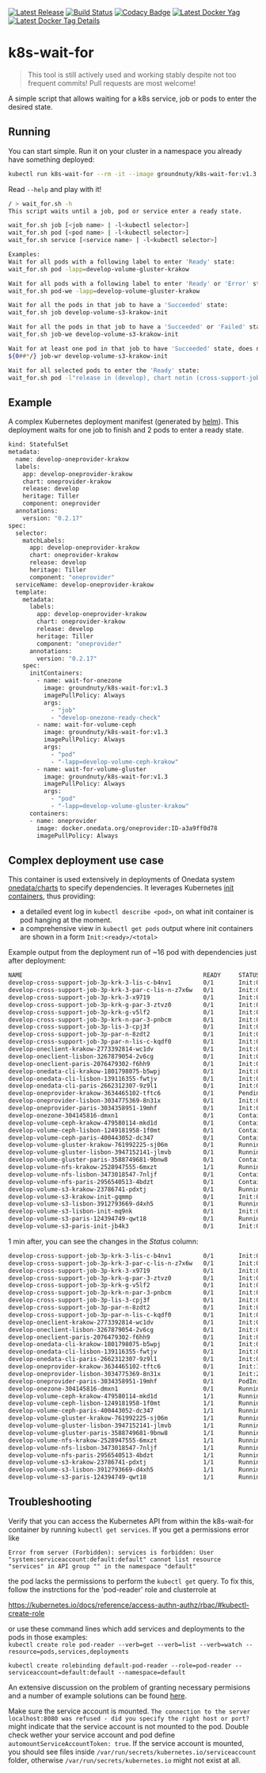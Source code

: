 [![Latest Release](https://img.shields.io/github/v/release/groundnuty/k8s-wait-for?logo=GitHub)](https://github.com/groundnuty/k8s-wait-for/releases/latest)
[![Build Status](https://travis-ci.org/groundnuty/k8s-wait-for.svg?branch=master)](https://travis-ci.org/groundnuty/k8s-wait-for)
[![Codacy Badge](https://api.codacy.com/project/badge/Grade/9e61e311725b4015a24f294c591746b1)](https://www.codacy.com/app/groundnuty/k8s-wait-for?utm_source=github.com&amp;utm_medium=referral&amp;utm_content=groundnuty/k8s-wait-for&amp;utm_campaign=Badge_Grade)
[![Latest Docker Yag](https://img.shields.io/docker/v/groundnuty/k8s-wait-for?logo=docker)](https://microbadger.com/images/groundnuty/k8s-wait-for "Get your own version badge on microbadger.com")
[![Latest Docker Tag Details](https://images.microbadger.com/badges/image/groundnuty/k8s-wait-for.svg?logo=docker)](https://microbadger.com/images/groundnuty/k8s-wait-for "Get your own image badge on microbadger.com")

# k8s-wait-for

> This tool is still actively used and working stably despite not too frequent commits! Pull requests are most welcome!

A simple script that allows waiting for a k8s service, job or pods to enter the desired state.

## Running

You can start simple. Run it on your cluster in a namespace you already have something deployed:

```bash
kubectl run k8s-wait-for --rm -it --image groundnuty/k8s-wait-for:v1.3 --restart Never --command /bin/sh
```

Read `--help` and play with it!

```bash
/ > wait_for.sh -h
This script waits until a job, pod or service enter a ready state. 

wait_for.sh job [<job name> | -l<kubectl selector>]
wait_for.sh pod [<pod name> | -l<kubectl selector>]
wait_for.sh service [<service name> | -l<kubectl selector>]

Examples:
Wait for all pods with a following label to enter 'Ready' state:
wait_for.sh pod -lapp=develop-volume-gluster-krakow

Wait for all pods with a following label to enter 'Ready' or 'Error' state:
wait_for.sh pod-we -lapp=develop-volume-gluster-krakow

Wait for all the pods in that job to have a 'Succeeded' state:
wait_for.sh job develop-volume-s3-krakow-init

Wait for all the pods in that job to have a 'Succeeded' or 'Failed' state:
wait_for.sh job-we develop-volume-s3-krakow-init

Wait for at least one pod in that job to have 'Succeeded' state, does not mind some 'Failed' ones:
${0##*/} job-wr develop-volume-s3-krakow-init

Wait for all selected pods to enter the 'Ready' state:
wait_for.sh pod -l"release in (develop), chart notin (cross-support-job-3p)"
```

## Example

A complex Kubernetes deployment manifest (generated by [helm](https://github.com/kubernetes/helm)). This deployment waits for one job to finish and 2 pods to enter a ready state.

```bash
kind: StatefulSet
metadata:
  name: develop-oneprovider-krakow
  labels:
    app: develop-oneprovider-krakow
    chart: oneprovider-krakow
    release: develop
    heritage: Tiller
    component: oneprovider
  annotations:
    version: "0.2.17"
spec:
  selector:
    matchLabels:
      app: develop-oneprovider-krakow
      chart: oneprovider-krakow
      release: develop
      heritage: Tiller
      component: "oneprovider"
  serviceName: develop-oneprovider-krakow
  template:
    metadata:
      labels:
        app: develop-oneprovider-krakow
        chart: oneprovider-krakow
        release: develop
        heritage: Tiller
        component: "oneprovider"
      annotations:
        version: "0.2.17"
    spec:
      initContainers:
        - name: wait-for-onezone
          image: groundnuty/k8s-wait-for:v1.3
          imagePullPolicy: Always
          args:
            - "job"
            - "develop-onezone-ready-check"
        - name: wait-for-volume-ceph
          image: groundnuty/k8s-wait-for:v1.3
          imagePullPolicy: Always
          args:
            - "pod"
            - "-lapp=develop-volume-ceph-krakow"
        - name: wait-for-volume-gluster
          image: groundnuty/k8s-wait-for:v1.3
          imagePullPolicy: Always
          args:
            - "pod"
            - "-lapp=develop-volume-gluster-krakow"
      containers:
      - name: oneprovider
        image: docker.onedata.org/oneprovider:ID-a3a9ff0d78
        imagePullPolicy: Always
```

## Complex deployment use case

This container is used extensively in deployments of Onedata system [onedata/charts](https://github.com/onedata/charts) to specify dependencies. It leverages Kubernetes [init containers](https://kubernetes.io/docs/concepts/workloads/pods/init-containers/), thus providing:

- a detailed event log in `kubectl describe <pod>`, on what init container is pod hanging at the moment.
- a comprehensive view in `kubectl get pods` output where init containers are shown in a form `Init:<ready>/<total>`

Example output from the deployment run of ~16 pod with dependencies just after deployment:

```bash
NAME                                                   READY     STATUS              RESTARTS   AGE
develop-cross-support-job-3p-krk-3-lis-c-b4nv1         0/1       Init:0/1            0          11s
develop-cross-support-job-3p-krk-3-par-c-lis-n-z7x6w   0/1       Init:0/1            0          11s
develop-cross-support-job-3p-krk-3-x9719               0/1       Init:0/1            0          11s
develop-cross-support-job-3p-krk-g-par-3-ztvz0         0/1       Init:0/1            0          11s
develop-cross-support-job-3p-krk-g-v5lf2               0/1       Init:0/1            0          11s
develop-cross-support-job-3p-krk-n-par-3-pnbcm         0/1       Init:0/1            0          11s
develop-cross-support-job-3p-lis-3-cpj3f               0/1       Init:0/1            0          11s
develop-cross-support-job-3p-par-n-8zdt2               0/1       Init:0/1            0          11s
develop-cross-support-job-3p-par-n-lis-c-kqdf0         0/1       Init:0/1            0          11s
develop-oneclient-krakow-2773392814-wc1dv              0/1       Init:0/3            0          11s
develop-oneclient-lisbon-3267879054-2v6cg              0/1       Init:0/3            0          9s
develop-oneclient-paris-2076479302-f6hh9               0/1       Init:0/3            0          9s
develop-onedata-cli-krakow-1801798075-b5wpj            0/1       Init:0/1            0          11s
develop-onedata-cli-lisbon-139116355-fwtjv             0/1       Init:0/1            0          10s
develop-onedata-cli-paris-2662312307-9z9l1             0/1       Init:0/1            0          11s
develop-oneprovider-krakow-3634465102-tftc6            0/1       Pending             0          10s
develop-oneprovider-lisbon-3034775369-8n31x            0/1       Init:0/3            0          8s
develop-oneprovider-paris-3034358951-19mhf             0/1       Init:0/3            0          10s
develop-onezone-304145816-dmxn1                        0/1       ContainerCreating   0          11s
develop-volume-ceph-krakow-479580114-mkd1d             0/1       ContainerCreating   0          11s
develop-volume-ceph-lisbon-1249181958-1f0mt            0/1       ContainerCreating   0          9s
develop-volume-ceph-paris-400443052-dc347              0/1       ContainerCreating   0          9s
develop-volume-gluster-krakow-761992225-sj06m          0/1       Running             0          11s
develop-volume-gluster-lisbon-3947152141-jlmvb         0/1       Running             0          8s
develop-volume-gluster-paris-3588749681-9bnw8          0/1       ContainerCreating   0          11s
develop-volume-nfs-krakow-2528947555-6mxzt             1/1       Running             0          10s
develop-volume-nfs-lisbon-3473018547-7nljf             0/1       ContainerCreating   0          11s
develop-volume-nfs-paris-2956540513-4bdzt              0/1       ContainerCreating   0          11s
develop-volume-s3-krakow-23786741-pdxtj                0/1       Running             0          9s
develop-volume-s3-krakow-init-gqmmp                    0/1       Init:0/1            0          11s
develop-volume-s3-lisbon-3912793669-d4xh5              0/1       Running             0          10s
develop-volume-s3-lisbon-init-mq9nk                    0/1       Init:0/1            0          11s
develop-volume-s3-paris-124394749-qwt18                0/1       Running             0          8s
develop-volume-s3-paris-init-jb4k3                     0/1       Init:0/1            0          11s
```

1 min after, you can see the changes in the *Status* column:

```bash
develop-cross-support-job-3p-krk-3-lis-c-b4nv1         0/1       Init:0/1          0          1m
develop-cross-support-job-3p-krk-3-par-c-lis-n-z7x6w   0/1       Init:0/1          0          1m
develop-cross-support-job-3p-krk-3-x9719               0/1       Init:0/1          0          1m
develop-cross-support-job-3p-krk-g-par-3-ztvz0         0/1       Init:0/1          0          1m
develop-cross-support-job-3p-krk-g-v5lf2               0/1       Init:0/1          0          1m
develop-cross-support-job-3p-krk-n-par-3-pnbcm         0/1       Init:0/1          0          1m
develop-cross-support-job-3p-lis-3-cpj3f               0/1       Init:0/1          0          1m
develop-cross-support-job-3p-par-n-8zdt2               0/1       Init:0/1          0          1m
develop-cross-support-job-3p-par-n-lis-c-kqdf0         0/1       Init:0/1          0          1m
develop-oneclient-krakow-2773392814-wc1dv              0/1       Init:0/3          0          1m
develop-oneclient-lisbon-3267879054-2v6cg              0/1       Init:0/3          0          58s
develop-oneclient-paris-2076479302-f6hh9               0/1       Init:0/3          0          58s
develop-onedata-cli-krakow-1801798075-b5wpj            0/1       Init:0/1          0          1m
develop-onedata-cli-lisbon-139116355-fwtjv             0/1       Init:0/1          0          59s
develop-onedata-cli-paris-2662312307-9z9l1             0/1       Init:0/1          0          1m
develop-oneprovider-krakow-3634465102-tftc6            0/1       Init:1/3          0          59s
develop-oneprovider-lisbon-3034775369-8n31x            0/1       Init:2/3          0          57s
develop-oneprovider-paris-3034358951-19mhf             0/1       PodInitializing   0          59s
develop-onezone-304145816-dmxn1                        0/1       Running           0          1m
develop-volume-ceph-krakow-479580114-mkd1d             1/1       Running           0          1m
develop-volume-ceph-lisbon-1249181958-1f0mt            1/1       Running           0          58s
develop-volume-ceph-paris-400443052-dc347              1/1       Running           0          58s
develop-volume-gluster-krakow-761992225-sj06m          1/1       Running           0          1m
develop-volume-gluster-lisbon-3947152141-jlmvb         1/1       Running           0          57s
develop-volume-gluster-paris-3588749681-9bnw8          1/1       Running           0          1m
develop-volume-nfs-krakow-2528947555-6mxzt             1/1       Running           0          59s
develop-volume-nfs-lisbon-3473018547-7nljf             1/1       Running           0          1m
develop-volume-nfs-paris-2956540513-4bdzt              1/1       Running           0          1m
develop-volume-s3-krakow-23786741-pdxtj                1/1       Running           0          58s
develop-volume-s3-lisbon-3912793669-d4xh5              1/1       Running           0          59s
develop-volume-s3-paris-124394749-qwt18                1/1       Running           0          57s
```
## Troubleshooting

Verify that you can access the Kubernetes API from within the k8s-wait-for container by running `kubectl get services`. If you get a permissions error like   

`Error from server (Forbidden): services is forbidden: User "system:serviceaccount:default:default" cannot list resource "services" in API group "" in the namespace "default"`   

the pod lacks the permissions to perform the `kubectl get` query. To fix this, follow the instrctions for the 'pod-reader' role and clusterrole at   

https://kubernetes.io/docs/reference/access-authn-authz/rbac/#kubectl-create-role

or use these command lines which add services and deployments to the pods in those examples:      
`kubectl create role pod-reader --verb=get --verb=list --verb=watch --resource=pods,services,deployments`   

`kubectl create rolebinding default-pod-reader --role=pod-reader --serviceaccount=default:default --namespace=default`

An extensive discussion on the problem of granting necessary permisions and a number of example solutions can be found [here](https://github.com/groundnuty/k8s-wait-for/issues/6).

Make sure the service account is mounted. `The connection to the server localhost:8080 was refused - did you specify the right host or port?` might indicate that the service account is not mounted to the pod. Double check wether your service account and pod define `automountServiceAccountToken: true`. If the service account is mounted, you should see files inside `/var/run/secrets/kubernetes.io/serviceaccount` folder, otherwise `/var/run/secrets/kubernetes.io` might not exist at all.

